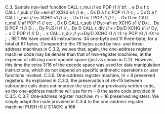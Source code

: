 C.3. Sample non-leaf function
CALL r_mul // ed
POP r1 // bf; .. e D a f c
CALL r_sub // Dx:=ed-bf
XCHG s4 // e ; .. Dx D a f c
POP r1 // c ; .. Dx D a f
CALL r_mul // ec
XCHG s1 // a ; .. Dx D ec f
POP r1 // f ; .. Dx D ec
CALL r_mul // af
POP r1 // ec; .. Dx D
CALL r_sub // Dy:=af-ec
XCHG s1 // Dx; .. Dy D
POP r1 // D ; .. Dy
PUSH r1 // .. Dy D
CALL r_div // x:=Dx/D
XCHG s1 // Dy; .. x D
POP r1 // D ; .. x
CALL r_div // y:=Dy/D
XCHG r1 // r1:=y
POP r0 // r0:=x ; ..
RET
We have used 45 instructions: 34 one-byte and 11 three-byte, for a total of 67
bytes. Compared to the 76 bytes used by two- and three-address machines
in C.3.2, we see that, again, the one-address register machine code may be
denser than that of two-register machines, at the expense of utilizing more
opcode space (just as shown in C.2). However, this time the extra 3/16 of
the opcode space was used for data manipulation instructions, which do not
depend on specific arithmetic operations or user functions invoked.
C.3.6. One-address register machine, m = 8 preserved registers.
As explained in C.3.3, the preservation of r8–r15 between subroutine calls
does not improve the size of our previously written code, so the one-address
machine will use for m = 8 the same code provided in C.3.5.
C.3.7. One-address register machine, m = 16 preserved registers.
We simply adapt the code provided in C.3.4 to the one-address register
machine:
PUSH r0 // STACK: a
166

